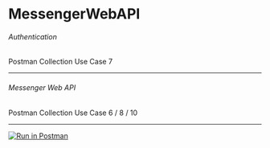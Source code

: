 # MessengerWebAPI


###### Authentication
Postman Collection
Use Case 7
________________________________________________





###### Messenger Web API
Postman Collection
Use Case 6 / 8 / 10
________________________________________________




[![Run in Postman](https://run.pstmn.io/button.svg)](https://app.getpostman.com/run-collection/e2eddd8c625f17286b24)
